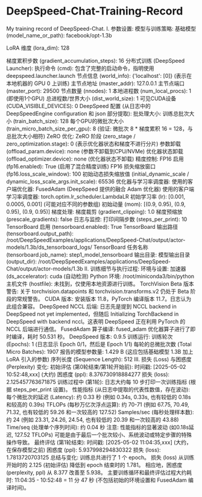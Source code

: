 # DeepSpeed-Chat-Training-Record
My training record of DeepSpeed-Chat.
I. 参数设置:
模型与训练策略:
基础模型 (model_name_or_path): facebook/opt-1.3b

LoRA 维度 (lora_dim): 128

梯度累积步数 (gradient_accumulation_steps): 16
分布式训练 (DeepSpeed Launcher):
执行命令 (cmd): 包含了完整的启动命令，指明使用 deepspeed.launcher.launch
节点信息 (world_info): {'localhost': [0]} (表示在本地机器的 GPU 0 上训练)
主节点地址 (master_addr): 127.0.0.1
主节点端口 (master_port): 29500
节点数量 (nnodes): 1
本地进程数 (num_local_procs): 1 (即使用1个GPU)
总进程数/世界大小 (dist_world_size): 1
可见CUDA设备 (CUDA_VISIBLE_DEVICES): 0
DeepSpeed 配置 (从日志中的 DeepSpeedEngine configuration 和 json 部分提取):
批处理大小:
训练总批次大小 (train_batch_size): 128
每个GPU的微批次大小 (train_micro_batch_size_per_gpu): 8
(验证: 微批次 8 * 梯度累积 16 = 128，与总批次大小相符)
ZeRO 优化:
ZeRO 阶段 (zero_stage / zero_optimization.stage): 0 (表示优化器状态和梯度不进行分片)
参数卸载 (offload_param.device): none (参数不卸载到CPU/NVMe)
优化器状态卸载 (offload_optimizer.device): none (优化器状态不卸载)
精度控制:
FP16 启用 (fp16.enabled): True (启用了混合精度训练)
FP16 损失缩放窗口 (fp16.loss_scale_window): 100
初始动态损失缩放值 (initial_dynamic_scale / dynamic_loss_scale_args.init_scale): 65536
优化器与学习率调度器:
使用的客户端优化器: FusedAdam (DeepSpeed 提供的融合 Adam 优化器)
使用的客户端学习率调度器: torch.optim.lr_scheduler.LambdaLR
初始学习率 (lr): [0.001, 0.0005, 0.001] (可能对应不同的参数组)
初始动量 (mom): [(0.9, 0.95), (0.9, 0.95), (0.9, 0.95)]
梯度处理:
梯度裁剪 (gradient_clipping): 1.0
梯度预缩放 (prescale_gradients): false
日志与监控:
打印间隔步数 (steps_per_print): 10
TensorBoard 启用 (tensorboard.enabled): True
TensorBoard 输出路径 (tensorboard.output_path): /root/DeepSpeedExamples/applications/DeepSpeed-Chat/output/actor-models/1.3b/ds_tensorboard_logs/
TensorBoard 任务名称 (tensorboard.job_name): step1_model_tensorboard
输出目录:
模型输出目录 (output_dir): /root/DeepSpeedExamples/applications/DeepSpeed-Chat/output/actor-models/1.3b
II. 训练细节与执行过程:
环境与设置:
加速器 (ds_accelerator): cuda (自动检测)
Python 环境: /root/miniconda3/bin/python
主机文件 (hostfile): 未找到，仅使用本地资源进行训练。
TorchVision Beta 版本警告: 关于 torchvision.datapoints 和 torchvision.transforms.v2 仍处于 Beta 阶段的常规警告。
CUDA 版本: 安装版本 11.8，PyTorch 编译版本 11.7。日志认为此组合兼容。
DeepSpeed NCCL 后端: 日志先是提到 NCCL backend in DeepSpeed not yet implemented，但随后 Initializing TorchBackend in DeepSpeed with backend nccl。这表明 DeepSpeed 正在利用 PyTorch 的 NCCL 后端进行通信。
FusedAdam 算子编译: fused_adam 优化器算子进行了即时编译，耗时 50.531 秒。
DeepSpeed 版本: 0.9.5
训练运行:
训练轮次 (Epochs): 1 (日志显示 Epoch 0/1，然后是 Epoch 1/1)
每轮的总微批次数 (Total Micro Batches): 1907
报告的模型参数量: 1.429 B (这应包括基础模型 1.3B 加上 LoRA 引入的参数)
序列长度 (Sequence Length): 512
III. 损失 (Loss) 与困惑度 (Perplexity) 变化:
初始评估 (第0轮结束/第1轮开始前):
时间戳: [2025-05-02 10:52:48,xxx] (大约)
困惑度 (ppl): 8.376730918884277
损失 (loss): 2.125457763671875
训练过程中 (第1轮):
日志大约每 10 步打印一次训练指标 (根据 steps_per_print 设置)。
性能指标 (从日志中提取的代表性数值，存在波动):
每个微批次的延迟 (Latency): 约 0.33 秒 (例如 0.34s, 0.33s, 也有较低的 0.18s 和较高的 0.39s)
TFLOPs (每秒万亿次浮点运算): 约 70-71 (例如 67.75, 70.49, 71.32, 也有较低的 59.26 和一次较高的 127.52)
Samples/sec (每秒处理样本数): 约 24 (例如 23.31, 24.26, 24.54, 也有较低的 20.39 和一次较高的 43.88)
Time/seq (处理单个序列时间): 约 0.04 秒
注意: 性能指标的显著波动 (如0.18s延迟, 127.52 TFLOPs) 可能是由于最后一个批次较小、系统波动或特定步骤的特殊操作导致。
最终评估 (第1轮结束):
时间戳: [2025-05-02 11:04:35,xxx] (大约，在保存模型之前)
困惑度 (ppl): 5.937998294830322
损失 (loss): 1.7813720703125
总结与变化:
训练总共进行了 1 个 epoch。
损失 (loss) 从训练开始时的 2.125 (初始评估) 降低到 epoch 结束时的 1.781。
相应地，困惑度 (perplexity, ppl) 从 8.377 改善至 5.938。
主要训练循环和最终评估过程大约耗时: 11:04:35 - 10:52:48 = 11 分 47 秒 (不包括初始的环境设置和 FusedAdam 编译时间)。
